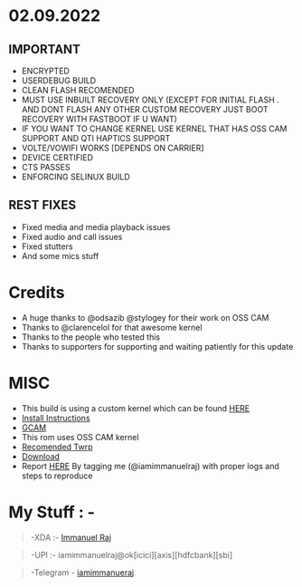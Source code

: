 # 02.09.2022

## IMPORTANT

- ENCRYPTED
- USERDEBUG BUILD
- CLEAN FLASH RECOMENDED
- MUST USE INBUILT RECOVERY ONLY (EXCEPT FOR INITIAL FLASH . AND DONT FLASH ANY OTHER CUSTOM RECOVERY JUST BOOT RECOVERY WITH FASTBOOT IF U WANT)
- IF YOU WANT TO CHANGE KERNEL USE KERNEL THAT HAS OSS CAM SUPPORT AND QTI HAPTICS SUPPORT
- VOLTE/VOWIFI WORKS [DEPENDS ON CARRIER]
- DEVICE CERTIFIED
- CTS PASSES
- ENFORCING SELINUX BUILD

## REST FIXES

- Fixed media and media playback issues
- Fixed audio and call issues
- Fixed stutters
- And some mics stuff

# Credits

- A huge thanks to @odsazib @stylogey for their work on OSS CAM
- Thanks to @clarencelol for that awesome kernel
- Thanks to the people who tested this
- Thanks to supporters for supporting and waiting patiently for this update

# MISC

- This build is using a custom kernel which can be found [HERE](https://github.com/iamimmanuelraj/android_kernel_xiaomi_jasmine_sprout)
- [Install Instructions](https://telegra.ph/FBE-and-its-FAQs-06-25)
- [GCAM](https://t.me/harsh_gcam)
- This rom uses OSS CAM kernel
- [Recomended Twrp](https://sourceforge.net/projects/immanuelsbuilds/files/TWRP/)
- [Download](https://sourceforge.net/projects/immanuelsbuilds/files/ArrowOS/)
- Report [HERE](https://t.me/yaa2g) By tagging me (@iamimmanuelraj) with proper logs and steps to reproduce

# My Stuff : -

> -XDA :- [Immanuel Raj](https://forum.xda-developers.com/m/immanuel-raj.9376270/)

> -UPI :- iamimmanuelraj@ok[icici][axis][hdfcbank][sbi]

> -Telegram - [iamimmanueraj](https://t.me/iamimmanuelraj)
